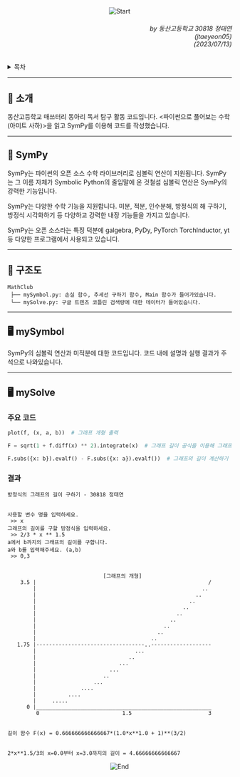 <div align=center>
    <img src="https://capsule-render.vercel.app/api?type=waving&height=280&fontSize=70&fontAlignY=45&color=gradient&customColorList=4&section=header&text=메쓰터리%20독서%20탐구" alt="Start"/>
</div>

<div align=right>
    <h6>
        by 동산고등학교 30818 정태연<br/>
        (jtaeyeon05)<br/>  
        (2023/07/13)
    </h6>
</div>

<details>
    <summary>목차</summary>
    <h6>
        <ul dir="auto">
            <a href="https://github.com/error0918/MiniProjects/tree/main/MathClub#-----소개">
                <li>
                    📜 소개
                </li>
            </a>
            <a href="https://github.com/error0918/MiniProjects/tree/main/MathClub#-----SymPy">
                <li>
                    👀 SymPy
                </li>
            </a>
            <a href="https://github.com/error0918/MiniProjects/tree/main/MathClub#-----구조도">
                <li>
                    📱️ 구조도
                </li>
            </a>
            <a href="https://github.com/error0918/MiniProjects/tree/main/MathClub#----%EF%B8%8F-mySymbol">
                <li>
                    🖥️ mySymbol
                </li>
            </a>
            <a href="https://github.com/error0918/MiniProjects/tree/main/MathClub#----%EF%B8%8F-mySolve">
                <li>
                    🖥️ mySolve
                </li>
            </a>
        </ul>
    </h6>
</details>

---

<h2>
    📜 소개
</h2>

동산고등학교 매쓰터리 동아리 독서 탐구 활동 코드입니다. <파이썬으로 풀어보는 수학 (아미트 사하)>을 읽고 SymPy를 이용해 코드를 작성했습니다.

---

<h2>
    👀 SymPy
</h2>

SymPy는 파이썬의 오픈 소스 수학 라이브러리로 심볼릭 연산이 지원됩니다. SymPy는 그 이름 자체가 Symbolic Python의 줄임말에 온 것철섬 심볼릭 연산은 SymPy의 강력한 기능입니다.

SymPy는 다양한 수학 기능을 지원합니다. 미분, 적분, 인수분해, 방정식의 해 구하기, 방정식 시각화하기 등 다양하고 강력한 내장 기능들을 가지고 있습니다.

SymPy는 오픈 소스라는 특징 덕분에 galgebra, PyDy, PyTorch TorchInductor, yt 등 다양한 프로그램에서 사용되고 있습니다.

---

<h2>
    📱️ 구조도
</h2>

```
MathClub
 ├── mySymbol.py: 손실 함수, 추세선 구하기 함수, Main 함수가 들어가있습니다.
 └── mySolve.py: 구글 트렌즈 코틀린 검색량에 대한 데이터가 들어있습니다.
```

---

<h2>
    🖥️ mySymbol
</h2>

SymPy의 심볼릭 연산과 미적분에 대한 코드입니다. 코드 내에 설명과 실행 결과가 주석으로 나와있습니다.

---

<h2>
    🖥️ mySolve
</h2>

<h3>
    주요 코드
</h3>

```python
plot(f, (x, a, b))  # 그래프 개형 출력

F = sqrt(1 + f.diff(x) ** 2).integrate(x)  # 그래프 길이 공식을 이용해 그래프 길이 함수 구하기

F.subs({x: b}).evalf() - F.subs({x: a}).evalf())  # 그래프의 길이 계산하기
```

<h3>
    결과
</h3>

```
방정식의 그래프의 길이 구하기 - 30818 정태연


사용할 변수 명을 입력하세요. 
 >> x
그래프의 길이를 구할 방정식을 입력하세요. 
 >> 2/3 * x ** 1.5
a에서 b까지의 그래프의 길이를 구합니다.
a와 b를 입력해주세요. (a,b)
 >> 0,3


                              [그래프의 개형]                              
    3.5 |                                                      /
        |                                                    .. 
        |                                                  ..   
        |                                                ..     
        |                                              ..       
        |                                            ..         
        |                                          ..           
        |                                        ..             
        |                                      ..               
        |                                    ..                 
   1.75 |----------------------------------..-------------------
        |                               ...                     
        |                             ..                        
        |                          ...                          
        |                       ...                             
        |                     ..                                
        |                  ...                                  
        |              ....                                     
        |          ....                                         
        |     .....                                             
      0 |_______________________________________________________
         0                          1.5                        3


길이 함수 F(x) = 0.666666666666667*(1.0*x**1.0 + 1)**(3/2)


2*x**1.5/3의 x=0.0부터 x=3.0까지의 길이 = 4.66666666666667
```

<div align=center>
    <img src="https://capsule-render.vercel.app/api?type=waving&height=200&color=gradient&customColorList=4&section=footer&desc=Copyright%202023.%20jtaeyeon05%20all%20rights%20reserved" alt="End"/>
</div>